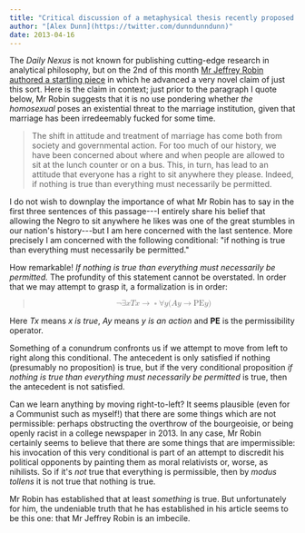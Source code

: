 ```yaml
---
title: "Critical discussion of a metaphysical thesis recently proposed by Mr Robin"
author: "[Alex Dunn](https://twitter.com/dunndunndunn)"
date: 2013-04-16
---
```


The *Daily Nexus* is not known for publishing cutting-edge research in
analytical philosophy, but on the 2nd of this month
[Mr Jeffrey Robin authored a startling piece](http://dailynexus.com/2013-04-02/right-said-gay-or-not-marriage-is-already-in-the-dog-house/
"Gay or Not, Marriage Is Already in the Dog House") in which he
advanced a very novel claim of just this sort.  Here is the claim in
context; just prior to the paragraph I quote below, Mr Robin suggests
that it is no use pondering whether *the homosexual* poses an
existential threat to the marriage institution, given that marriage
has been irredeemably fucked for some time.

> The shift in attitude and treatment of marriage has come both from
> society and governmental action. For too much of our history, we
> have been concerned about where and when people are allowed to sit
> at the lunch counter or on a bus. This, in turn, has lead to an
> attitude that everyone has a right to sit anywhere they
> please. Indeed, if nothing is true than everything must necessarily
> be permitted.

I do not wish to downplay the importance of what Mr Robin has to say
in the first three sentences of this passage---I entirely share his
belief that allowing the Negro to sit anywhere he likes was one of the
great stumbles in our nation's history---but I am here concerned with
the last sentence.  More precisely I am concerned with the following
conditional: "if nothing is true than everything must necessarily be
permitted."

How remarkable!  *If nothing is true than everything must necessarily
be permitted.*  The profundity of this statement cannot be
overstated.  In order that we may attempt to grasp it, a formalization
is in order:

<blockquote>
<p><math display="block" xmlns="http://www.w3.org/1998/Math/MathML"><mrow><mo>¬</mo><mo>∃</mo><mi>x</mi><mi>T</mi><mi>x</mi><mo>→</mo><mo>▫</mo><mo>∀</mo><mi>y</mi><mo stretchy="false">(</mo><mi>A</mi><mi>y</mi><mo>→</mo><mtext mathvariant="bold">PE</mtext><mi>y</mi><mo stretchy="false">)</mo></mrow></math></p>
</blockquote>

Here $Tx$ means *x is true*, $Ay$ means *y is an action* and **PE** is
the permissibility operator.

Something of a conundrum confronts us if we attempt to move from left to
right along this conditional. The antecedent is only satisfied if
nothing (presumably no proposition) is true, but if the very conditional
proposition *if nothing is true than everything must necessarily be
permitted* is true, then the antecedent is not satisfied.

Can we learn anything by moving right-to-left?  It seems plausible
(even for a Communist such as myself!) that there are some things
which are not permissible: perhaps obstructing the overthrow of the
bourgeoisie, or being openly racist in a college newspaper in 2013.  In
any case, Mr Robin certainly seems to believe that there are some
things that are impermissible: his invocation of this very conditional
is part of an attempt to discredit his political opponents by painting
them as moral relativists or, worse, as nihilists.  So if it's *not*
true that everything is permissible, then by *modus tollens* it is not
true that nothing is true.

Mr Robin has established that at least *something* is true.  But
unfortunately for him, the undeniable truth that he has established in
his article seems to be this one: that Mr Jeffrey Robin is an
imbecile.
